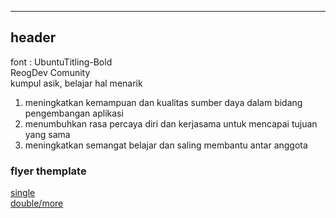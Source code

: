 -----------
header
-----------
font : UbuntuTitling-Bold<br>ReogDev Comunity <br>
kumpul asik, belajar hal menarik

1. meningkatkan kemampuan dan kualitas sumber daya dalam bidang pengembangan aplikasi
2. menumbuhkan rasa percaya diri dan kerjasama untuk mencapai tujuan yang sama
3. meningkatkan semangat belajar dan saling membantu antar anggota

### flyer themplate

[single](https://www.freepik.com/premium-psd/corporate-business-flyer-template_5197199.htm#page=1&query=pamphlet&position=41#position=41&page=1&query=pamphlet) <br>
[double/more](https://www.freepik.com/premium-psd/business-conference-flyer-template_5197204.htm#position=1)
